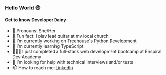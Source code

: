 ### Hello World 😄 

#### Get to know Developer Dainy

- 👯 Pronouns: She/Her
- 🎸 Fun fact: I play lead guitar at my local church
- 🔭 I’m currently working on Treehouse's Python Development
- 🌱 I’m currently learning TypeScript
- 👩🏽‍🎓 I just completed a full-stack web development bootcamp at Enspiral Dev Academy
- 🤔 I’m looking for help with technical interviews and/or tests
- 📫 How to reach me: <a href="https://www.linkedin.com/in/developerdainy" target="-blank">LinkedIn

